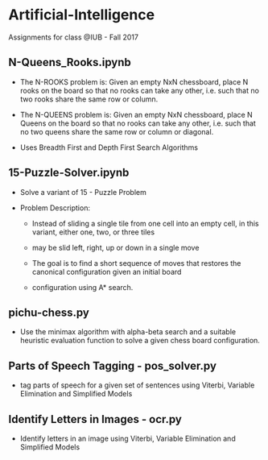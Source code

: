 # Artificial-Intelligence

Assignments for class @IUB - Fall 2017

## N-Queens_Rooks.ipynb

* The N-ROOKS problem is: Given an empty NxN chessboard, place N rooks on the board so that no rooks can take any other, i.e. such that no two rooks share the same row or column.

* The N-QUEENS problem is: Given an empty NxN chessboard, place N Queens on the board so that no rooks can take any other, i.e. such that no two queens share the same row or column or diagonal.

* Uses Breadth First and Depth First Search Algorithms

## 15-Puzzle-Solver.ipynb

* Solve a variant of 15 - Puzzle Problem

 * Problem Description:
   * Instead of sliding a single tile from one cell into an empty cell, in this variant, either one, two, or three tiles  
   * may be slid left, right, up or down in a single move
 
   * The goal is to find a short sequence of moves that restores the canonical configuration given an initial board 
   * configuration using A* search.

## pichu-chess.py

* Use the minimax algorithm with alpha-beta search and a suitable heuristic evaluation function to solve a given chess board configuration.

## Parts of Speech Tagging - pos_solver.py

* tag parts of speech for a given set of sentences using Viterbi, Variable Elimination and Simplified Models

## Identify Letters in Images - ocr.py

* Identify letters in an image using Viterbi, Variable Elimination and Simplified Models
